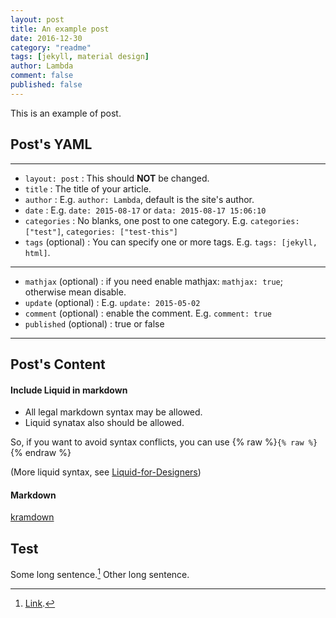 ```yaml
---
layout: post
title: An example post
date: 2016-12-30
category: "readme"
tags: [jekyll, material design]
author: Lambda
comment: false
published: false
---
```


This is an example of post.


## Post's YAML 

---

- `layout: post`
    : This should **NOT** be changed.
- `title`
    : The title of your article.
- `author`
    : E.g. `author: Lambda`, default is the site's author.
- `date`
    : E.g. `date: 2015-08-17` or `data: 2015-08-17 15:06:10`
- `categories`
    : No blanks, one post to one category. E.g. `categories: ["test"]`, `categories: ["test-this"]`
- `tags` (optional)
    : You can specify one or more tags. E.g. `tags: [jekyll, html]`.

---

- `mathjax` (optional)
    : if you need enable mathjax: `mathjax: true`; otherwise mean disable.
- `update` (optional)
    : E.g. `update: 2015-05-02`
- `comment` (optional)
    : enable the comment. E.g. `comment: true`
- `published` (optional)
    : true or false

---


## Post's Content

#### Include Liquid in markdown

- All legal markdown syntax may be allowed. 
- Liquid synatax also should be allowed.


So, if you want to avoid syntax conflicts, you can use {% raw %}`{% raw %}`{% endraw %}

(More liquid syntax, see [Liquid-for-Designers](https://github.com/Shopify/liquid/wiki/Liquid-for-Designers))

#### Markdown

[kramdown](https://kramdown.gettalong.org/)


## Test

Some long sentence.[^footnote] Other long sentence.

[^footnote]: [Link](https://google.com).
